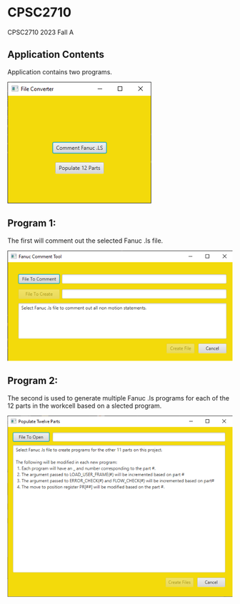 # CPSC2710
CPSC2710 2023 Fall A
## Application Contents
Application contains two programs.

![Screenshot of main application.](/module7/MainApp.png)
## Program 1:
The first will comment out the selected Fanuc .ls file.

![Screenshot of Fanuc comment application.](/module7/FanucCommentTool.png)

## Program 2:
The second is used to generate multiple Fanuc .ls programs for each of the 12 parts in the workcell based on a slected program.

![Screenshot of Twelve Parts application.](/module7/TwelveParts.png)
